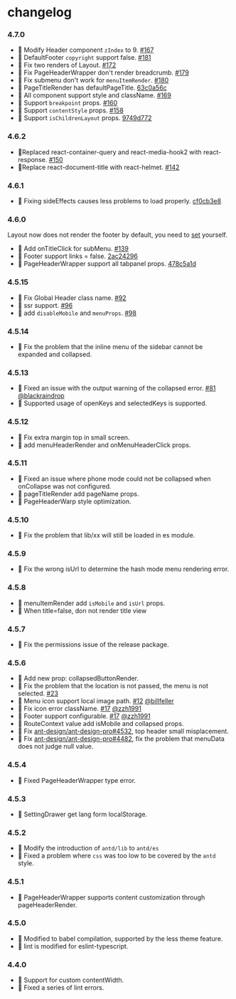 # changelog

### 4.7.0

- 💄 Modify Header component `zIndex` to 9. [#167](https://github.com/ant-design/ant-design-pro-layout/pull/167)
- 🌟 DefaultFooter `copyright` support false. [#181](https://github.com/ant-design/ant-design-pro-layout/pull/181)
- 🐞 Fix two renders of Layout. [#172](https://github.com/ant-design/ant-design-pro-layout/pull/172)
- 🐞 Fix PageHeaderWrapper don't render breadcrumb. [#179](https://github.com/ant-design/ant-design-pro-layout/pull/179)
- 🐞 Fix submenu don't work for `menuItemRender`. [#180](https://github.com/ant-design/ant-design-pro-layout/pull/180)
- 🌟 PageTitleRender has defaultPageTitle. [63c0a56c](https://github.com/ant-design/ant-design-pro-layout/commit/63c0a56c077815693cbbcd606b937dbe3270ed06)
- 🌟 All component support style and className. [#169](https://github.com/ant-design/ant-design-pro-layout/pull/169)
- 🌟 Support `breakpoint` props. [#160](https://github.com/ant-design/ant-design-pro-layout/pull/160)
- 🌟 Support `contentStyle` props. [#158](https://github.com/ant-design/ant-design-pro-layout/pull/158)
- 🌟 Support `isChildrenLayout` props. [9749d772](https://github.com/ant-design/ant-design-pro-layout/commit/9749d7727aae1af260f6e23f35920b9ce7a94d22)

### 4.6.2

- 🌟Replaced react-container-query and react-media-hook2 with react-response. [#150](https://github.com/ant-design/ant-design-pro-layout/pull/139)
- 🌟Replace react-document-title with react-helmet. [#142](https://github.com/ant-design/ant-design-pro-layout/pull/139)

### 4.6.1

- 🐞 Fixing sideEffects causes less problems to load properly. [cf0cb3e8](https://github.com/ant-design/ant-design-pro-layout/commit/cf0cb3e88ce6f80121b9a2e8a5d1eafefbadb59c)

### 4.6.0

Layout now does not render the footer by default, you need to [set](https://github.com/ant-design/ant-design-pro/blob/7888208389480656ae30a4bc87bf0f38e54fd818/src/layouts/BasicLayout.tsx#L67) yourself.

- 🌟 Add onTitleClick for subMenu. [#139](https://github.com/ant-design/ant-design-pro-layout/issues/139)
- 🌟 Footer support links = false. [2ac24296](https://github.com/ant-design/ant-design-pro-layout/commit/2ac242962e681cc5a2d01153a1565c578dc42ae8)
- 🌟 PageHeaderWrapper support all tabpanel props. [478c5a1d](https://github.com/ant-design/ant-design-pro-layout/commit/478c5a1dec631ec2247399e1ceee657361786bd3)

### 4.5.15

- 🐞 Fix Global Header class name. [#92](https://github.com/ant-design/ant-design-pro-layout/pull/92)
- 🌟 ssr support. [#96](https://github.com/ant-design/ant-design-pro-layout/issues/96)
- 🌟 add `disableMobile` and `menuProps`. [#98](https://github.com/ant-design/ant-design-pro-layout/pull/98)

### 4.5.14

- 🐞 Fix the problem that the inline menu of the sidebar cannot be expanded and collapsed.

### 4.5.13

- 🐞 Fixed an issue with the output warning of the collapsed error. [#81](https://github.com/ant-design/ant-design-pro-layout/pull/81) [@blackraindrop](https://github.com/blackraindrop)
- 🌟 Supported usage of openKeys and selectedKeys is supported.

### 4.5.12

- 💄 Fix extra margin top in small screen.
- 🌟 add menuHeaderRender and onMenuHeaderClick props.

### 4.5.11

- 🐞 Fixed an issue where phone mode could not be collapsed when onCollapse was not configured.
- 🌟 pageTitleRender add pageName props.
- 💄 PageHeaderWarp style optimization.

### 4.5.10

- 🐞 Fix the problem that lib/xx will still be loaded in es module.

### 4.5.9

- 🐞 Fix the wrong isUrl to determine the hash mode menu rendering error.

### 4.5.8

- 🌟 menuItemRender add `isMobile` and `isUrl` props.
- 🌟 When title=false, don not render title view

### 4.5.7

- 🐞 Fix the permissions issue of the release package.

### 4.5.6

- 🌟 Add new prop: collapsedButtonRender.
- 🌟 Fix the problem that the location is not passed, the menu is not selected. [#23](https://github.com/ant-design/ant-design-pro-layout/issues/23)
- 🌟 Menu icon support local image path. [#12](https://github.com/ant-design/ant-design-pro-layout/pull/12) [@billfeller](https://github.com/billfeller)
- 🐞 Fix icon error className. [#17](https://github.com/ant-design/ant-design-pro-layout/pull/17) [@zzh1991](https://github.com/zzh1991)
- 🌟 Footer support configurable. [#17](https://github.com/ant-design/ant-design-pro-layout/pull/17) [@zzh1991](https://github.com/zzh1991)
- 🌟 RouteContext value add isMobile and collapsed props.
- 🐞 Fix [ant-design/ant-design-pro#4532](https://github.com/ant-design/ant-design-pro/issues/4532), top header small misplacement.
- 🐞 Fix [ant-design/ant-design-pro#4482](https://github.com/ant-design/ant-design-pro/pull/4482), fix the problem that menuData does not judge null value.

### 4.5.4

- 🐞 Fixed PageHeaderWrapper type error.

### 4.5.3

- 🌟 SettingDrawer get lang form localStorage.

### 4.5.2

- 🌟 Modify the introduction of `antd/lib` to `antd/es`
- 🐞 Fixed a problem where `css` was too low to be covered by the `antd` style.

### 4.5.1

- 🌟 PageHeaderWrapper supports content customization through pageHeaderRender.

### 4.5.0

- 🌟 Modified to babel compilation, supported by the less theme feature.
- 🐞 lint is modified for eslint-typescript.

### 4.4.0

- 🌟 Support for custom contentWidth.
- 🐞 Fixed a series of lint errors.
